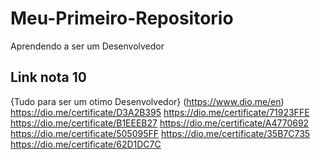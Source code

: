 # Meu-Primeiro-Repositorio
Aprendendo a ser um Desenvolvedor 

## Link nota 10 
{Tudo para ser um otimo Desenvolvedor}
(https://www.dio.me/en)
https://dio.me/certificate/D3A2B395
https://dio.me/certificate/71923FFE
https://dio.me/certificate/B1EEEB27
https://dio.me/certificate/A4770692
https://dio.me/certificate/505095FF
https://dio.me/certificate/35B7C735
https://dio.me/certificate/62D1DC7C
